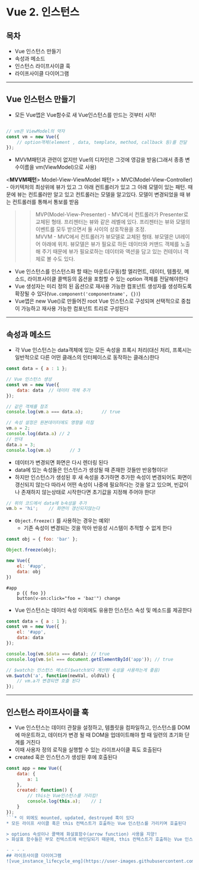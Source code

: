 # Vue 2. 인스턴스

## 목차
* Vue 인스턴스 만들기
* 속성과 메소드
* 인스턴스 라이프사이클 훅
* 라이프사이클 다이어그램

- - - -
## Vue 인스턴스 만들기
* 모든 Vue앱은 Vue함수로 새 Vue인스턴스를 만드는 것부터 시작!
```javascript

// vm은 ViewModel의 약자
const vm = new Vue({
	// option객체(element , data, template, method, callback 등)를 전달
});
```

* MVVM패턴과 관련이 없지만 Vue의 디자인은 그것에 영감을 받음(그래서 종종 변수이름을 vm(ViewModel)으로 사용)

<**MVVM패턴**>
Model-View-ViewModel 패턴> > MVC(Model-View-Controller) - 아키텍처의 최상위에 뷰가 있고 그 아래 컨트롤러가 있고 그 아래 모델이 있는 패턴. 때문에 뷰는 컨트롤러만 알고 있고 컨트롤러는 모델을 알고있다. 모델이 변경되었을 때 뷰는 컨트롤러를 통해서 통보를 받음
> > MVP(Model-View-Presenter) - MVC에서 컨트롤러가 Presenter로 교체된 형태. 프리젠터는 뷰와 같은 레벨에 있다. 프리젠터는 뷰와 모델의 이벤트를 모두 받으면서 둘 사이의 상호작용을 조정.  
> > MVVM - MVC에서 컨트롤러가 뷰모델로 교체된 형태. 뷰모델은 UI레이어 아래에 위치. 뷰모델은 뷰가 필요로 하든 데이터와 커맨드 객체를 노출해 주기 때문에 뷰가 필요로하는 데이터와 액션을 담고 있는 컨테이너 객체로 볼 수도 있다.  

* Vue 인스턴스를 인스턴스화 할 때는 마운트(구동)할 엘리먼트, 데이터, 템플릿, 메소드, 라이프사이클 콜백등의 옵션을 포함할 수 있는 option 객체를 전달해야한다
* Vue 생성자는 미리 정의 된 옵션으로 재사용 가능한 컴포넌트 생성자를 생성하도록 확장될 수 있다(`Vue.component('componentname', {})`)
* Vue앱은 new Vue()로 만들어진 root Vue 인스턴스로 구성되며 선택적으로 중첩이 가능하고 재사용 가능한 컴포넌트 트리로 구성된다

- - - -
## 속성과 메소드
* 각 Vue 인스턴스는 data객체에 있는 모든 속성을 프록시 처리(대신 처리, 프록시는 일반적으로 다른 어떤 클래스의 인터페이스로 동작하는 클래스)한다
```javascript
const data = { a : 1 };

// Vue 인스턴스 생성
const vm = new Vue({
	data: data	// 데이터 객체 추가
});

// 같은 객체를 참조
console.log(vm.a === data.a);		// true

// 속성 설정은 원본데이터에도 영향을 미침
vm.a = 2;
console.log(data.a)	// 2
// 반대
data.a = 3;
console.log(vm.a)		// 3
```

* 데이터가 변경되면 화면은 다시 렌더링 된다
* data에 있는 속성들은 인스턴스가 생성될 때 존재한 것들만 반응형이다!
* 하지만 인스턴스가 생성된 후 새 속성을 추가하면 추가한 속성이 변경되어도 화면이 갱신되지 않는다 따라서 어떤 속성이 나중에 필요하다는 것을 알고 있으며, 빈값이나 존재하지 않는상태로 시작한다면 초기값을 지정해 주어야 한다!
```javascript
// 위의 코드에서 data에 b속성을 추가
vm.b = 'hi';	// 화면이 갱신되지않는다
```

* `Object.freeze()` 를 사용하는 경우는 예외!
	* 기존 속성이 변경되는 것을 막아 반응성 시스템이 추적할 수 없게 한다
```javascript
const obj = { foo: 'bar' };

Object.freeze(obj);

new Vue({
	el: '#app',
	data: obj
})
```
```pug
#app
	p {{ foo }}
	button(v-on:click="foo = 'baz'") change
```

* Vue 인스턴스는 데이터 속성 이외에도 유용한 인스턴스 속성 및 메소드를 제공한다
```javascript
const data = { a : 1 };
const vm = new Vue({
	el: '#app',
	data: data
});

console.log(vm.$data === data);	// true
console.log(vm.$el === document.getElementById('app'));	// true

// $watch는 인스턴스 메소드($watch보다 계산된 속성을 사용하는게 좋음)
vm.$watch('a', function(newVal, oldVal) {
	// vm.a가 변경되면 호출 된다
});
```

- - - -
## 인스턴스 라이프사이클 훅
* Vue 인스턴스는 데이터 관찰을 설정하고, 템플릿을 컴파일하고, 인스턴스를 DOM에 마운트하고, 데이터가 변경 될 때 DOM을 업데이트해야 할 때 일련의 초기화 단계를 거친다
* 이때 사용자 정의 로직을 실행할 수 있는 라이프사이클 훅도 호출된다
* created 훅은 인스턴스가 생성된 후에 호출된다
```javascript
const app = new Vue({
	data: {
		a: 1
	},
	created: function() {
		// this는 Vue인스턴스를 가리킴!
		console.log(this.a);	// 1
	}
});
```* 이 외에도 mounted, updated, destroyed 훅이 있다
* 모든 라이프 사이클 훅은 this 컨텍스트가 호출하는 Vue 인스턴스를 가리키며 호출된다

> options 속성이나 콜백에 화살표함수(arrow function) 사용을 지양!  
> 화살표 함수들은 부모 컨텍스트에 바인딩되기 때문에, this 컨텍스트가 호출하는 Vue 인스턴스에서 사용할 경우 오류가 발생한다  

- - - -
## 라이프사이클 다이어그램
![vue_instance_lifecycle_eng](https://user-images.githubusercontent.com/39546874/49574040-c91d3780-f982-11e8-9687-657419bffcbd.png)
